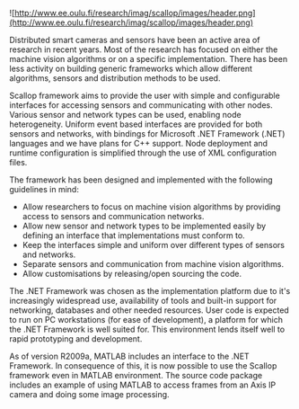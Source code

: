 ![http://www.ee.oulu.fi/research/imag/scallop/images/header.png](http://www.ee.oulu.fi/research/imag/scallop/images/header.png)

Distributed smart cameras and sensors have been an active area of research in recent years. Most of the research has focused on either the machine vision algorithms or on a specific implementation. There has been less activity on building generic frameworks which allow different algorithms, sensors and distribution methods to be used.

Scallop framework aims to provide the user with simple and configurable interfaces for accessing sensors and communicating with other nodes. Various sensor and network types can be used, enabling node heterogeneity. Uniform event based interfaces are provided for both sensors and networks, with bindings for Microsoft .NET Framework (.NET) languages and we have plans for C++ support. Node deployment and runtime configuration is simplified through the use of XML configuration files.

The framework has been designed and implemented with the following guidelines in mind:

  * Allow researchers to focus on machine vision algorithms by providing access to sensors and communication networks.
  * Allow new sensor and network types to be implemented easily by defining an interface that implementations must conform to.
  * Keep the interfaces simple and uniform over different types of sensors and networks.
  * Separate sensors and communication from machine vision algorithms.
  * Allow customisations by releasing/open sourcing the code.

The .NET Framework was chosen as the implementation platform due to it's increasingly widespread use, availability of tools and built-in support for networking, databases and other needed resources. User code is expected to run on PC workstations (for ease of development), a platform for which the .NET Framework is well suited for. This environment lends itself well to rapid prototyping and development.

As of version R2009a, MATLAB includes an interface to the .NET Framework. In consequence of this, it is now possible to use the Scallop framework even in MATLAB environment. The source code package includes an example of using MATLAB to access frames from an Axis IP camera and doing some image processing.